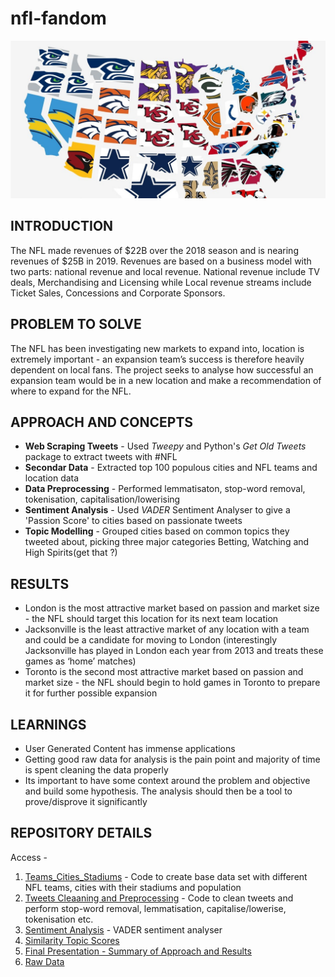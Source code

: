# nfl-fandom
![Fandom](https://github.com/vavaidya/nfl-fandom/blob/master/Fandom%20Img.jpg)
## INTRODUCTION
The NFL made revenues of $22B over the 2018 season and is nearing revenues of $25B in 2019. Revenues are based on a business model with two parts: national revenue and local revenue.
National revenue include TV deals, Merchandising and Licensing while Local revenue streams include Ticket Sales, Concessions and Corporate Sponsors.

## PROBLEM TO SOLVE
The NFL has been investigating new markets to expand into, location is extremely important - an expansion team’s success is therefore heavily dependent on local fans. The project seeks to analyse how successful an expansion team would be in a new location and make a recommendation of where to expand for the NFL.

## APPROACH AND CONCEPTS
* **Web Scraping Tweets** - Used *Tweepy* and Python's *Get Old Tweets* package to extract tweets with #NFL
* **Secondar Data** - Extracted top 100 populous cities and NFL teams and location data
* **Data Preprocessing** - Performed lemmatisaton, stop-word removal, tokenisation, capitalisation/lowerising
* **Sentiment Analysis** - Used *VADER* Sentiment Analyser to give a 'Passion Score' to cities based on passionate tweets
* **Topic Modelling** - Grouped cities based on common topics they tweeted about, picking three major categories Betting, Watching and High Spirits(get that ?)

## RESULTS
* London is the most attractive market based on passion and market size - the NFL should target this location for its next team location
* Jacksonville is the least attractive market of any location with a team and could be a candidate for moving to London (interestingly Jacksonville has played in London each year from 2013 and treats these games as ‘home’ matches) 
* Toronto is the second most attractive market based on passion and market size - the NFL should begin to hold games in Toronto to prepare it for further possible expansion

## LEARNINGS
* User Generated Content has immense applications
* Getting good raw data for analysis is the pain point and majority of time is spent cleaning the data properly
* Its important to have some context around the problem and objective and build some hypothesis. The analysis should then be a tool to prove/disprove it significantly

## REPOSITORY DETAILS
Access -
1. [Teams_Cities_Stadiums](https://github.com/vavaidya/nfl-fandom/blob/master/Teams_Stadiums.ipynb) - Code to create base data set with different NFL teams, cities with their stadiums and population
2. [Tweets Cleaaning and Preprocessing](https://github.com/vavaidya/nfl-fandom/blob/master/Data_setup_v1.ipynb) - Code to clean tweets and perform stop-word removal, lemmatisation, capitalise/lowerise, tokenisation etc.
3. [Sentiment Analysis](https://github.com/vavaidya/nfl-fandom/blob/master/NFL%20Sentiment%20Scores.ipynb) - VADER sentiment analyser
4. [Similarity Topic Scores](https://github.com/vavaidya/nfl-fandom/blob/master/Similarity_all.csv)
5. [Final Presentation - Summary of Approach and Results](https://github.com/vavaidya/nfl-fandom/blob/master/NFL%20Presentation.pdf)
6. [Raw Data](https://github.com/vavaidya/nfl-fandom/tree/master/data)
